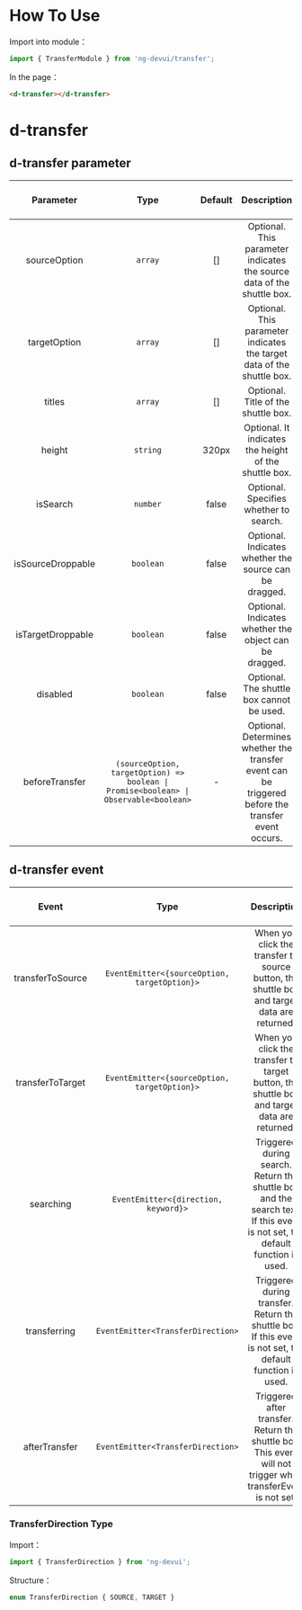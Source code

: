 # How To Use
Import into module：
```ts
import { TransferModule } from 'ng-devui/transfer';
```
In the page：
```html
<d-transfer></d-transfer>
```

# d-transfer

## d-transfer parameter

| Parameter | Type | Default | Description | Jump to Demo |Global Config| 
| :----------------: | :---------------: | :-----: | :---: | :------------------------- | ------------------------------------------------------------ |
| sourceOption | `array` | [] | Optional. This parameter indicates the source data of the shuttle box. | [Basic Usage](demo#transfer-demo-base) |
| targetOption | `array` | [] | Optional. This parameter indicates the target data of the shuttle box. | [Basic Usage](demo#transfer-demo-base) |
| titles | `array` | [] | Optional. Title of the shuttle box. | [Basic Usage](demo#transfer-demo-base) |
| height | `string` | 320px | Optional. It indicates the height of the shuttle box. |
| isSearch | `number` | false | Optional. Specifies whether to search. | [Search Shuttle Box](demo#transfer-demo-search) |
| isSourceDroppable | `boolean` | false | Optional. Indicates whether the source can be dragged. |
| isTargetDroppable | `boolean` | false | Optional. Indicates whether the object can be dragged. | [Sorting Shuttle Box](demo#transfer-demo-sort) |
| disabled | `boolean` | false | Optional. The shuttle box cannot be used. | [Basic Usage](demo#transfer-demo-base) |
| beforeTransfer | `(sourceOption, targetOption) => boolean \| Promise<boolean> \| Observable<boolean>` | - | Optional. Determines whether the transfer event can be triggered before the transfer event occurs. | [Basic Usage](demo#transfer-demo-base) |

## d-transfer event

| Event | Type | Description | Jump to Demo |
| :--------------: | :--------------------: | :--------------------------------: | -------------------------------------------------------- |
| transferToSource | `EventEmitter<{sourceOption, targetOption}>` | When you click the transfer to source button, the shuttle box and target data are returned. | [Basic Usage](demo#transfer-demo-base) |
| transferToTarget | `EventEmitter<{sourceOption, targetOption}>` | When you click the transfer to target button, the shuttle box and target data are returned. | [Basic Usage](demo#transfer-demo-base) |
|    searching     | `EventEmitter<{direction, keyword}>` | Triggered during search. Return the shuttle box and the search text. If this event is not set, the default function is used. | [Search Shuttle Box](demo#transfer-demo-search) |
|   transferring   | `EventEmitter<TransferDirection>` | Triggered during transfer. Return the shuttle box. If this event is not set, the default function is used. | [Search Shuttle Box](demo#transfer-demo-search) |
|  afterTransfer   | `EventEmitter<TransferDirection>` | Triggered after transfer. Return the shuttle box. This event will not trigger when transferEvent is not set. | [Search Shuttle Box](demo#transfer-demo-search) |

### TransferDirection Type

Import：
```ts
import { TransferDirection } from 'ng-devui';
```
Structure：
```ts
enum TransferDirection { SOURCE, TARGET }
```
